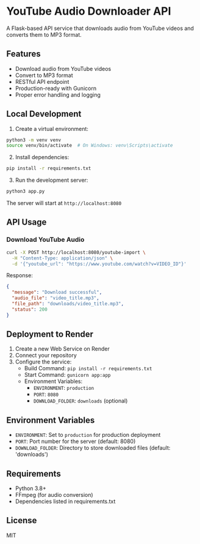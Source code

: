 # YouTube Audio Downloader API

A Flask-based API service that downloads audio from YouTube videos and converts them to MP3 format.

## Features

- Download audio from YouTube videos
- Convert to MP3 format
- RESTful API endpoint
- Production-ready with Gunicorn
- Proper error handling and logging

## Local Development

1. Create a virtual environment:
```bash
python3 -m venv venv
source venv/bin/activate  # On Windows: venv\Scripts\activate
```

2. Install dependencies:
```bash
pip install -r requirements.txt
```

3. Run the development server:
```bash
python3 app.py
```

The server will start at `http://localhost:8080`

## API Usage

### Download YouTube Audio

```bash
curl -X POST http://localhost:8080/youtube-import \
  -H "Content-Type: application/json" \
  -d '{"youtube_url": "https://www.youtube.com/watch?v=VIDEO_ID"}'
```

Response:
```json
{
  "message": "Download successful",
  "audio_file": "video_title.mp3",
  "file_path": "downloads/video_title.mp3",
  "status": 200
}
```

## Deployment to Render

1. Create a new Web Service on Render
2. Connect your repository
3. Configure the service:
   - Build Command: `pip install -r requirements.txt`
   - Start Command: `gunicorn app:app`
   - Environment Variables:
     - `ENVIRONMENT`: `production`
     - `PORT`: `8080`
     - `DOWNLOAD_FOLDER`: `downloads` (optional)

## Environment Variables

- `ENVIRONMENT`: Set to `production` for production deployment
- `PORT`: Port number for the server (default: 8080)
- `DOWNLOAD_FOLDER`: Directory to store downloaded files (default: 'downloads')

## Requirements

- Python 3.8+
- FFmpeg (for audio conversion)
- Dependencies listed in requirements.txt

## License

MIT 
